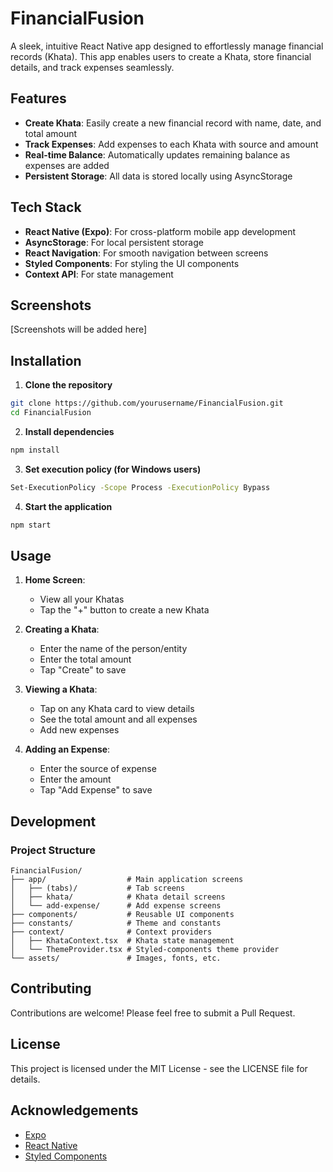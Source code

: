 # FinancialFusion

A sleek, intuitive React Native app designed to effortlessly manage financial records (Khata). This app enables users to create a Khata, store financial details, and track expenses seamlessly.

## Features

- **Create Khata**: Easily create a new financial record with name, date, and total amount
- **Track Expenses**: Add expenses to each Khata with source and amount
- **Real-time Balance**: Automatically updates remaining balance as expenses are added
- **Persistent Storage**: All data is stored locally using AsyncStorage

## Tech Stack

- **React Native (Expo)**: For cross-platform mobile app development
- **AsyncStorage**: For local persistent storage
- **React Navigation**: For smooth navigation between screens
- **Styled Components**: For styling the UI components
- **Context API**: For state management

## Screenshots

[Screenshots will be added here]

## Installation

1. **Clone the repository**

```bash
git clone https://github.com/yourusername/FinancialFusion.git
cd FinancialFusion
```

2. **Install dependencies**

```bash
npm install
```

3. **Set execution policy (for Windows users)**

```bash
Set-ExecutionPolicy -Scope Process -ExecutionPolicy Bypass
```

4. **Start the application**

```bash
npm start
```

## Usage

1. **Home Screen**:
   - View all your Khatas
   - Tap the "+" button to create a new Khata

2. **Creating a Khata**:
   - Enter the name of the person/entity
   - Enter the total amount
   - Tap "Create" to save

3. **Viewing a Khata**:
   - Tap on any Khata card to view details
   - See the total amount and all expenses
   - Add new expenses

4. **Adding an Expense**:
   - Enter the source of expense
   - Enter the amount
   - Tap "Add Expense" to save

## Development

### Project Structure

```
FinancialFusion/
├── app/                  # Main application screens
│   ├── (tabs)/           # Tab screens
│   ├── khata/            # Khata detail screens
│   └── add-expense/      # Add expense screens
├── components/           # Reusable UI components
├── constants/            # Theme and constants
├── context/              # Context providers
│   ├── KhataContext.tsx  # Khata state management
│   └── ThemeProvider.tsx # Styled-components theme provider
└── assets/               # Images, fonts, etc.
```

## Contributing

Contributions are welcome! Please feel free to submit a Pull Request.

## License

This project is licensed under the MIT License - see the LICENSE file for details.

## Acknowledgements

- [Expo](https://expo.dev/)
- [React Native](https://reactnative.dev/)
- [Styled Components](https://styled-components.com/)
